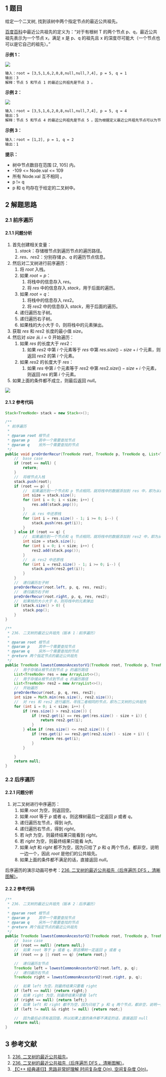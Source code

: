 ## 1 题目

给定一个二叉树, 找到该树中两个指定节点的最近公共祖先。

[百度百科](https://baike.baidu.com/item/%E6%9C%80%E8%BF%91%E5%85%AC%E5%85%B1%E7%A5%96%E5%85%88/8918834?fr=aladdin)中最近公共祖先的定义为：“对于有根树 T 的两个节点 p、q，最近公共祖先表示为一个节点 x，满足 x 是 p、q 的祖先且 x 的深度尽可能大（一个节点也可以是它自己的祖先）。”

**示例 1：**

![](../../../media/202106/2021-06-22_212417.png)

```txt
输入：root = [3,5,1,6,2,0,8,null,null,7,4], p = 5, q = 1
输出：3
解释：节点 5 和节点 1 的最近公共祖先是节点 3 。
```

**示例 2：**

![](../../../media/202106/2021-06-22_212427.png)

```txt
输入：root = [3,5,1,6,2,0,8,null,null,7,4], p = 5, q = 4
输出：5
解释：节点 5 和节点 4 的最近公共祖先是节点 5 。因为根据定义最近公共祖先节点可以为节点本身。
```

**示例 3：**

```txt
输入：root = [1,2], p = 1, q = 2
输出：1
```

**提示：**

* 树中节点数目在范围 [2, 105] 内。
* -109 <= Node.val <= 109
* 所有 Node.val 互不相同 。
* p != q
* p 和 q 均存在于给定的二叉树中。

## 2 解题思路

### 2.1 前序遍历

#### 2.1.1 问题分析

1. 首先创建相关变量：
   1. $stack$：存储根节点到遍历节点的遍历路径。
   2. $res$、$res2$：分别存储 $p$、$q$ 的遍历节点信息。
2. 然后对二叉树进行前序遍历：
   1. 将 $root$ 入栈。
   2. 如果 $root=p$：
      1. 将栈中的信息存入 $res$。
      2. 将 $res$ 中的信息存入 $stack$，用于后面的遍历。
   3. 如果 $root=q$：
      1. 将栈中的信息存入 $res2$。
      2. 将 $res2$ 中的信息存入 $stack$，用于后面的遍历。
   4. 递归遍历左子树。
   5. 递归遍历右子树。
   6. 如果栈的大小大于 0，则将栈中的元素弹出。
3. 获取 $res$ 和 $res2$ 长度的最小值 $size$。
4. 然后对 $size$ 从 $i=0$ 开始遍历：
   1. 如果 $res$ 的长度大于 $res2$：
      1. 如果 $res2$ 中第 $i$ 个元素等于 $res$ 中第 $res.size()-size+i$ 个元素，则返回 $res2$ 的第 $i$ 个元素。
   2. 如果 $res2$ 的长度大于 $res$：
      1. 如果 $res$ 中第 $i$ 个元素等于 $res2$ 中第 $res2.size()-size+i$ 个元素，则返回 $res$ 的第 $i$ 个元素。
5. 如果上面的条件都不成立，则最后返回 $null$。

![](../../../media/202106/236-二叉树的最近公共祖先（解法一：前序遍历）_1624369019.gif)

#### 2.1.2 参考代码

```java
Stack<TreeNode> stack = new Stack<>();

/**
 * 前序遍历
 *
 * @param root 根节点
 * @param p    其中一个需要查找节点
 * @param q    另外一个需要查找的节点
 */
public void preOrderRecur(TreeNode root, TreeNode p, TreeNode q, List<TreeNode> res, List<TreeNode> res2) {
    //  base case
    if (root == null) {
        return;
    }
    //  将根节点入栈
    stack.push(root);
    if (root == p) {
        //  如果遍历到一个节点和 p 节点相同，就将栈中的数据添加到 res 中，即为从根节点到节点 p 的遍历路径
        int size = stack.size();
        for (int i = 0; i < size; i++) {
            res.add(stack.pop());
        }
        //  从 res 中还原栈
        for (int i = res.size() - 1; i >= 0; i--) {
            stack.push(res.get(i));
        }
    } else if (root == q) {
        //  如果遍历到一个节点和 q 节点相同，就将栈中的数据添加到 res2 中，即为从根节点到节点 q 的遍历路径
        int size = stack.size();
        for (int i = 0; i < size; i++) {
            res2.add(stack.pop());
        }
        //  从 res2 中还原栈
        for (int i = res2.size() - 1; i >= 0; i--) {
            stack.push(res2.get(i));
        }
    }
    //  递归遍历左子树
    preOrderRecur(root.left, p, q, res, res2);
    //  递归遍历右子树
    preOrderRecur(root.right, p, q, res, res2);
    //  如果栈的大小大于 0，则将栈中的元素弹出
    if (stack.size() > 0) {
        stack.pop();
    }
}

/**
 * 236. 二叉树的最近公共祖先（版本 1：前序遍历）
 *
 * @param root 根节点
 * @param p    其中一个需要查找节点
 * @param q    另外一个需要查找的节点
 * @return 两个指定节点的最近公共祖先
 */
public TreeNode lowestCommonAncestorV1(TreeNode root, TreeNode p, TreeNode q) {
    //  用于存储从根节点到节点 p 的遍历路径
    List<TreeNode> res = new ArrayList<>();
    //  用于存储从根节点到节点 q 的遍历路径
    List<TreeNode> res2 = new ArrayList<>();
    //  开始遍历
    preOrderRecur(root, p, q, res, res2);
    int size = Math.min(res.size(), res2.size());
    //  对 res 和 res2 进行遍历，寻找二者相同的节点，即为二叉树的公共祖先
    for (int i = 0; i < size; i++) {
        if (res.size() > res2.size()) {
            if (res2.get(i) == res.get(res.size() - size + i)) {
                return res2.get(i);
            }
        } else if (res.size() <= res2.size()) {
            if (res.get(i) == res2.get(res2.size() - size + i)) {
                return res.get(i);
            }
        }

    }
    return null;
}
```

### 2.2 后序遍历

#### 2.2.1 问题分析

1. 对二叉树进行中序遍历：
   1. 如果 $root$ 为空，则返回空。
   2. 如果 $root$ 等于 $p$ 或者 $q$，则这棵树最后一定返回 $p$ 或者 $q$。
   3. 递归遍历左节点，得到 $left$。
   4. 递归遍历右节点，得到 $right$。
   5. 若 $left$ 为空，则最终结果只能看到 $right$。
   6. 若 $right$ 为空，则最终结果只能看 $left$。
   7. 如果 $left$ 和 $right$ 都不为空，因为只给了 $p$ 和 $q$ 两个节点，都非空，说明一边一个，因此 $root$ 是他们的公共祖先。
   8. 如果上面的条件都不满足的话，直接返回 $null$。

后序遍历的演示动画可参考：[236. 二叉树的最近公共祖先（后序遍历 DFS ，清晰图解）](https://leetcode-cn.com/problems/lowest-common-ancestor-of-a-binary-tree/solution/236-er-cha-shu-de-zui-jin-gong-gong-zu-xian-hou-xu)。

#### 2.2.2 参考代码

```java
/**
 * 236. 二叉树的最近公共祖先（版本 2：后序遍历）
 *
 * @param root 根节点
 * @param p    其中一个需要查找节点
 * @param q    另外一个需要查找的节点
 * @return 两个指定节点的最近公共祖先
 */
public TreeNode lowestCommonAncestorV2(TreeNode root, TreeNode p, TreeNode q) {
    //  base case
    if (root == null) {return null;}
    //  如果 root 等于 p 或者 q，那这棵树一定返回 p 或者 q
    if (root == p || root == q) {return root;}

    //  递归遍历左节点
    TreeNode left = lowestCommonAncestorV2(root.left, p, q);
    //  递归遍历右节点
    TreeNode right = lowestCommonAncestorV2(root.right, p, q);

    //  如果 left 为空，则最终结果只要看 right
    if (left == null) {return right;}
    //  如果 right 为空，则最终结果只要看 left
    if (right == null) {return left;}
    //  如果 left 和 right 都不为空，因为只给了 p 和 q 两个节点，都非空，说明一边一个，因此 root 是他们的最近公共祖先
    if (left != null && right != null) {return root;}

    //  因为最后必须有返回值，所以如果上面的条件都不满足的话，直接返回 null
    return null;
}
```

## 3 参考文献

1. [236. 二叉树的最近公共祖先](https://leetcode-cn.com/problems/lowest-common-ancestor-of-a-binary-tree)。
2. [236. 二叉树的最近公共祖先（后序遍历 DFS ，清晰图解）](https://leetcode-cn.com/problems/lowest-common-ancestor-of-a-binary-tree/solution/236-er-cha-shu-de-zui-jin-gong-gong-zu-xian-hou-xu)。
3. [【C++ 经典递归】思路非常好理解 时间复杂度 O(n), 空间复杂度 O(n)](https://leetcode-cn.com/problems/lowest-common-ancestor-of-a-binary-tree/solution/c-jing-dian-di-gui-si-lu-fei-chang-hao-li-jie-shi-)。
